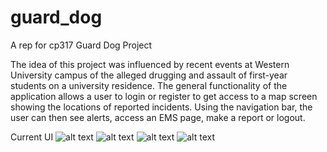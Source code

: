 # guard_dog
A rep for cp317 Guard Dog Project

The idea of this project was influenced by recent events at Western University campus of the alleged drugging and assault of first-year students on a university residence. 
The general functionality of the application allows a user to login or register to get access to a map screen showing the locations of reported incidents. Using the navigation bar, the user can then see alerts, access an EMS page, make a report or logout. 

Current UI
![alt text](https://github.com/sdiabillz/guard_dog/blob/main/diagrams%20and%20report/Login.JPG?raw=true)
![alt text](https://github.com/sdiabillz/guard_dog/blob/main/diagrams%20and%20report/Map.JPG?raw=true)
![alt text](https://github.com/sdiabillz/guard_dog/blob/main/diagrams%20and%20report/Report.JPG?raw=true)
![alt text](https://github.com/sdiabillz/guard_dog/blob/main/diagrams%20and%20report/Alerts.JPG?raw=true)
